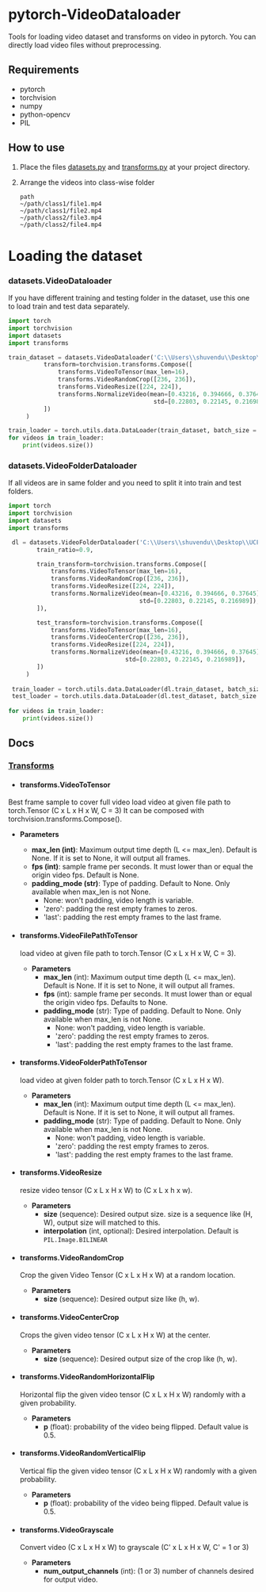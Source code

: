 # pytorch-VideoDataloader
Tools for loading video dataset and transforms on video in pytorch. You can directly load video files without preprocessing.

## Requirements

+ pytorch
+ torchvision
+ numpy
+ python-opencv
+ PIL

## How to use

1. Place the files [datasets.py](./datasets.py) and [transforms.py](./transforms.py) at your project directory.

2. Arrange the videos into class-wise folder

   ```csv
   path
   ~/path/class1/file1.mp4
   ~/path/class1/file2.mp4
   ~/path/class2/file3.mp4
   ~/path/class2/file4.mp4
   ```

# Loading the dataset
### **datasets.VideoDataloader**
If you have different training and testing folder in the dataset, use this one to load train and test data separately.

   ```python
   import torch
   import torchvision
   import datasets
   import transforms
   
   train_dataset = datasets.VideoDataloader('C:\\Users\\shuvendu\\Desktop\\UCF-101\\train',
             transform=torchvision.transforms.Compose([
                 transforms.VideoToTensor(max_len=16),
                 transforms.VideoRandomCrop([236, 236]),
                 transforms.VideoResize([224, 224]),
                 transforms.NormalizeVideo(mean=[0.43216, 0.394666, 0.37645],
                                            std=[0.22803, 0.22145, 0.216989]),
             ])
        )

   train_loader = torch.utils.data.DataLoader(train_dataset, batch_size = 2, shuffle = True)
   for videos in train_loader:
       print(videos.size())
   ```

### **datasets.VideoFolderDataloader**
If all videos are in same folder and you need to split it into train and test folders.

   ```python
   import torch
   import torchvision
   import datasets
   import transforms
   
    dl = datasets.VideoFolderDataloader('C:\\Users\\shuvendu\\Desktop\\UCF',
           train_ratio=0.9,

           train_transform=torchvision.transforms.Compose([
               transforms.VideoToTensor(max_len=16),
               transforms.VideoRandomCrop([236, 236]),
               transforms.VideoResize([224, 224]),
               transforms.NormalizeVideo(mean=[0.43216, 0.394666, 0.37645],
                                        std=[0.22803, 0.22145, 0.216989]),
           ]),

           test_transform=torchvision.transforms.Compose([
               transforms.VideoToTensor(max_len=16),
               transforms.VideoCenterCrop([236, 236]),
               transforms.VideoResize([224, 224]),
               transforms.NormalizeVideo(mean=[0.43216, 0.394666, 0.37645],
                                    std=[0.22803, 0.22145, 0.216989]),
           ])
        )
    
    train_loader = torch.utils.data.DataLoader(dl.train_dataset, batch_size = 2, shuffle = True)
    test_loader = torch.utils.data.DataLoader(dl.test_dataset, batch_size = 2, shuffle = True)
    
for videos in train_loader:
       print(videos.size())
   ```
## Docs

### [Transforms](./transforms.py)

+ #### **transforms.VideoToTensor** 
Best frame sample to cover full video
load video at given file path to torch.Tensor (C x L x H x W, C = 3) 
It can be composed with torchvision.transforms.Compose().

  + **Parameters**
    + **max_len (int)**: Maximum output time depth (L <= max_len). Default is None.
        If it is set to None, it will output all frames.
    + **fps (int)**: sample frame per seconds. It must lower than or equal the origin video fps.
        Default is None.
    + **padding_mode (str)**: Type of padding. Default to None. Only available when max_len is not None.
        - None: won't padding, video length is variable.
        - 'zero': padding the rest empty frames to zeros.
        - 'last': padding the rest empty frames to the last frame.

+ #### **transforms.VideoFilePathToTensor** 
  load video at given file path to torch.Tensor (C x L x H x W, C = 3). 



  + **Parameters**
    + **max_len** (int): Maximum output time depth (L <= max_len). Default is None. If it is set to None, it will output all frames. 
    + **fps** (int): sample frame per seconds. It must lower than or equal the origin video fps. Defaults to None. 
    + **padding_mode** (str): Type of padding. Default to None. Only available when max_len is not None.
      + None: won't padding, video length is variable.
      + 'zero': padding the rest empty frames to zeros.
      + 'last': padding the rest empty frames to the last frame.

+ #### **transforms.VideoFolderPathToTensor**

  load video at given folder path to torch.Tensor (C x L x H x W).

  + **Parameters**
    + **max_len** (int): Maximum output time depth (L <= max_len). Default is None. If it is set to None, it will output all frames. 
    + **padding_mode** (str): Type of padding. Default to None. Only available when max_len is not None.
      + None: won't padding, video length is variable.
      + 'zero': padding the rest empty frames to zeros.
      + 'last': padding the rest empty frames to the last frame.

+ #### **transforms.VideoResize**

  resize video tensor (C x L x H x W) to (C x L x h x w).

  + **Parameters**
    + **size** (sequence): Desired output size. size is a sequence like (H, W), output size will matched to this.
    + **interpolation** (int, optional): Desired interpolation. Default is `PIL.Image.BILINEAR`

+ #### **transforms.VideoRandomCrop**

  Crop the given Video Tensor (C x L x H x W) at a random location.

  + **Parameters**
    + **size** (sequence): Desired output size like (h, w).

+ #### **transforms.VideoCenterCrop**

  Crops the given video tensor (C x L x H x W) at the center.

  + **Parameters**
    + **size** (sequence): Desired output size of the crop like (h, w).

+ #### **transforms.VideoRandomHorizontalFlip**

  Horizontal flip the given video tensor (C x L x H x W) randomly with a given probability.

  + **Parameters**
    + **p** (float): probability of the video being flipped. Default value is 0.5.

+ #### **transforms.VideoRandomVerticalFlip**

  Vertical flip the given video tensor (C x L x H x W) randomly with a given probability.

  + **Parameters**
    + **p** (float): probability of the video being flipped. Default value is 0.5.

+ #### **transforms.VideoGrayscale**

  Convert video (C x L x H x W) to grayscale (C' x L x H x W, C' = 1 or 3)

  + **Parameters**
    + **num_output_channels** (int): (1 or 3) number of channels desired for output video.
